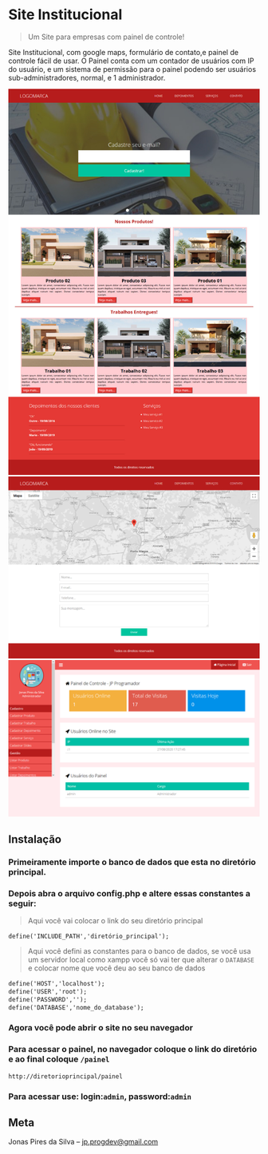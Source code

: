 # Site Institucional
> Um Site para empresas com painel de controle!

Site Institucional, com google maps, formulário de contato,e painel de controle fácil de usar.
O Painel conta com um contador de usuários com IP do usuário, e um sistema de permissão para o painel 
podendo ser usuários sub-administradores, normal, e 1 administrador.

![](home.jpg)
![](contato.png)
![](painel.png)


## Instalação

### Primeiramente importe o banco de dados que esta no diretório principal.

### Depois abra o arquivo config.php e altere essas constantes a seguir:

>Aqui você vai colocar o link do seu diretório principal

	define('INCLUDE_PATH','diretório_principal'); 
  
>Aqui você defini as constantes para o banco de dados, se você usa um 
servidor local como xampp você só vai ter que alterar o `DATABASE` e 
colocar nome que você deu ao seu banco de dados
 
    define('HOST','localhost');
    define('USER','root');
    define('PASSWORD','');
    define('DATABASE','nome_do_database');

### Agora você pode abrir o site no seu navegador

### Para acessar o painel, no navegador coloque o link do diretório e ao final coloque `/painel` 
    http://diretorioprincipal/painel
### Para acessar use: login:`admin`, password:`admin`
## Meta

Jonas Pires da Silva – jp.progdev@gmail.com
